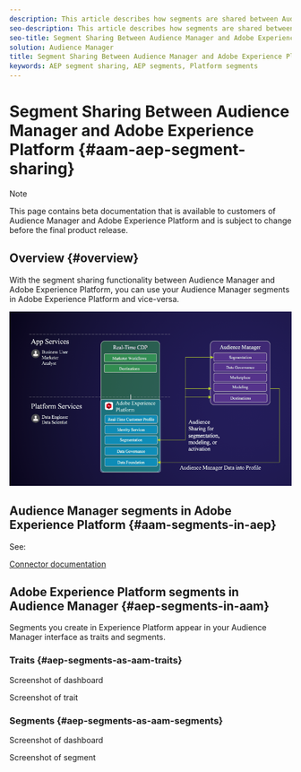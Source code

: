 ```yaml
---
description: This article describes how segments are shared between Audience Manager and Adobe Experience Platform.
seo-description: This article describes how segments are shared between Audience Manager and Adobe Experience Platform.
seo-title: Segment Sharing Between Audience Manager and Adobe Experience Platform
solution: Audience Manager
title: Segment Sharing Between Audience Manager and Adobe Experience Platform
keywords: AEP segment sharing, AEP segments, Platform segments
---
```


# Segment Sharing Between Audience Manager and Adobe Experience Platform {#aam-aep-segment-sharing}

>[!NOTE]
>
>This page contains beta documentation that is available to customers of Audience Manager and Adobe Experience Platform and is subject to change before the final product release.

## Overview {#overview}

With the segment sharing functionality between Audience Manager and Adobe Experience Platform, you can use your Audience Manager segments in Adobe Experience Platform and vice-versa.

![Use Cases](/help/using/integration/integration-aep/assets/aam-aep-usecases.png)

## Audience Manager segments in Adobe Experience Platform {#aam-segments-in-aep}

See:

[Connector documentation](https://www.adobe.io/apis/experienceplatform/home/data-ingestion/data-ingestion-services.html#!api-specification/markdown/narrative/technical_overview/acp_connectors_overview/audience_manager_connector.md)

## Adobe Experience Platform segments in Audience Manager {#aep-segments-in-aam}

Segments you create in Experience Platform appear in your Audience Manager interface as traits and segments.

### Traits {#aep-segments-as-aam-traits}

Screenshot of dashboard

Screenshot of trait

### Segments {#aep-segments-as-aam-segments}

Screenshot of dashboard

Screenshot of segment